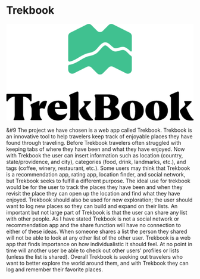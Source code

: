 # Trekbook

<p align="center">
  <img src="https://github.com/Sfecher/Trekbook/blob/master/tb_trekbook-logo-vertical.png">
</p>

 &#9 The project we have chosen is a web app called Trekbook. Trekbook is an innovative tool to help travelers keep track of enjoyable places they have found through traveling. Before Trekbook travelers often struggled with keeping tabs of where they have been and what they have enjoyed. Now with Trekbook the user can insert information such as location (country, state/providence, and city), categories (food, drink, landmarks, etc.), and tags (coffee, winery, restaurant, etc.). Some users may think that Trekbook is a recommendation app, rating app, location finder, and social network, but Trekbook seeks to fulfill a different purpose. The ideal use for trekbook would be for the user to track the places they have been and when they revisit the place they can open up the location and find what they have enjoyed. Trekbook should also be used for new exploration; the user should want to log new places so they can build and expand on their lists. An important but not large part of Trekbook is that the user can share any list with other people. As I have stated Trekbook is not a social network or recommendation app and the share function will have no connection to either of these ideas. When someone shares a list the person they shared will not be able to look at any other list of the other user. Trekbook is a web app that finds importance on how individualistic it should feel. At no point in time will another user be able to check out other users' profiles or lists (unless the list is shared). Overall Trekbook is seeking out travelers who want to better explore the world around them, and with Trekbook they can log and remember their favorite places.
